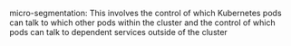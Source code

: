 micro-segmentation: This involves the control of which Kubernetes pods can talk to which other pods within the cluster and the control of which pods can talk to dependent services outside of the cluster